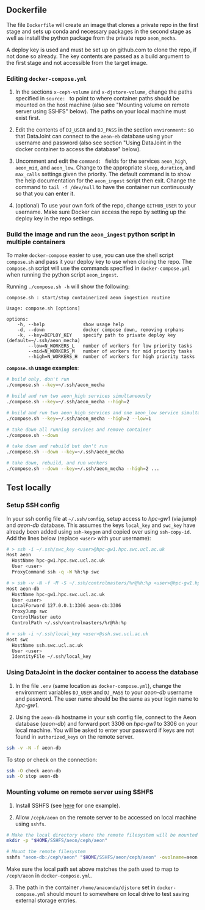 <!--
# Random commands

docker-compose build --build-arg SSH_KEY="$(cat ~/.ssh/aeon_mecha)" && docker-compose up -d

docker run --name test_run -it aeon_ingest

docker exec -it containerized_ingest_aeon_high_1 bash

docker build --target private_repo_clone -t test_repo --build-arg SSH_KEY="$(cat ~/.ssh/aeon_mecha)" .

docker builder prune --all -f
-->


## Dockerfile

The file `Dockerfile` will create an image that clones a private repo in the first stage and sets up conda and necessary packages in the second stage as well as install the python package from the private repo `aeon_mecha`. 

A deploy key is used and must be set up on github.com to clone the repo, if not done so already. The key contents are passed as a build argument to the first stage and not accessible from the target image. 

### Editing `docker-compose.yml`

1. In the sections `x-ceph-volume` and `x-djstore-volume`, change the paths specified in `source: ` to point to where container paths should be mounted on the host machine (also see "Mounting volume on remote server using SSHFS" below). The paths on your local machine must exist first.

2. Edit the contents of `DJ_USER` and `DJ_PASS` in the section `environment:` so that DataJoint can connect to the `aeon-eb` database using your username and password (also see section "Using DataJoint in the docker container to access the database" below).

3. Uncomment and edit the `command: ` fields for the services `aeon_high`, `aeon_mid`, and `aeon_low`. Change to the appropriate `sleep`, `duration`, and `max_calls` settings given the priority. The default command is to show the help documentation for the `aeon_ingest` script then exit. Change the command to `tail -f /dev/null` to have the container run continuously so that you can enter it.

4. (optional) To use your own fork of the repo, change `GITHUB_USER` to your username. Make sure Docker can access the repo by setting up the deploy key in the repo settings. 


### Build the image and run the `aeon_ingest` python script in multiple containers

To make `docker-compose` easier to use, you can use the shell script `compose.sh` and pass it your deploy key to use when cloning the repo. The `compose.sh` script will use the commands specified in `docker-compose.yml` when running the python script `aeon_ingest`.

Running `./compose.sh -h` will show the following:

```
compose.sh : start/stop containerized aeon ingestion routine

Usage: compose.sh [options]

options:
    -h, --help              show usage help
    -d, --down              docker compose down, removing orphans
    -k, --key=DEPLOY_KEY    specify path to private deploy key (default=~/.ssh/aeon_mecha)
        --low=N_WORKERS_L   number of workers for low priority tasks
        --mid=N_WORKERS_M   number of workers for mid priority tasks
        --high=N_WORKERS_H  number of workers for high priority tasks
```

**`compose.sh` usage examples**:

```bash
# build only, don't run
./compose.sh --key=~/.ssh/aeon_mecha 

# build and run two aeon_high services simultaneously 
./compose.sh --key=~/.ssh/aeon_mecha --high=2

# build and run two aeon_high services and one aeon_low service simultaneously 
./compose.sh --key=~/.ssh/aeon_mecha --high=2 --low=1

# take down all running services and remove container
./compose.sh --down

# take down and rebuild but don't run
./compose.sh --down --key=~/.ssh/aeon_mecha 

# take down, rebuild, and run workers
./compose.sh --down --key=~/.ssh/aeon_mecha --high=2 ...
```



## Test locally

### Setup SSH config

In your ssh config file at `~/.ssh/config`, setup access to _hpc-gw1_ (via jump) and _aeon-db_ database. This assumes the keys `local_key` and `swc_key` have already been added using `ssh-keygen` and copied over using `ssh-copy-id`. Add the lines below (replace `<user>` with your username):

```bash
# > ssh -i ~/.ssh/swc_key <user>@hpc-gw1.hpc.swc.ucl.ac.uk
Host aeon
  HostName hpc-gw1.hpc.swc.ucl.ac.uk
  User <user>
  ProxyCommand ssh -q -W %h:%p swc

# > ssh -v -N -f -M -S ~/.ssh/controlmasters/%r@%h:%p <user>@hpc-gw1.hpc.swc.ucl.ac.uk -J <user>@ssh.swc.ucl.ac.uk -L 127.0.0.1:3306:aeon-db:3306
Host aeon-db
  HostName hpc-gw1.hpc.swc.ucl.ac.uk
  User <user>
  LocalForward 127.0.0.1:3306 aeon-db:3306
  ProxyJump swc
  ControlMaster auto
  ControlPath ~/.ssh/controlmasters/%r@%h:%p

# > ssh -i ~/.ssh/local_key <user>@ssh.swc.ucl.ac.uk
Host swc
  HostName ssh.swc.ucl.ac.uk
  User <user>
  IdentityFile ~/.ssh/local_key
```

### Using DataJoint in the docker container to access the database

1. In the file `.env` (same location as `docker-compose.yml`), change the environment variables `DJ_USER` and `DJ_PASS` to your _aeon-db_ username and password. The user name should be the same as your login name to _hpc-gw1_.

2. Using the `aeon-db` hostname in your ssh config file, connect to the Aeon database (_aeon-db_) and forward port 3306 on _hpc-gw1_ to 3306 on your local machine. You will be asked to enter your password if keys are not found in `authorized_keys` on the remote server. 

```bash
ssh -v -N -f aeon-db
```

To stop or check on the connection:

```bash
ssh -O check aeon-db
ssh -O stop aeon-db
```

### Mounting volume on remote server using SSHFS

1. Install SSHFS (see [here](https://code.visualstudio.com/docs/remote/troubleshooting#_using-sshfs-to-access-files-on-your-remote-host) for one example).

2. Allow `/ceph/aeon` on the remote server to be accessed on local machine using `sshfs`.

```bash
# Make the local directory where the remote filesystem will be mounted
mkdir -p "$HOME/SSHFS/aeon/ceph/aeon"

# Mount the remote filesystem
sshfs "aeon-db:/ceph/aeon" "$HOME/SSHFS/aeon/ceph/aeon" -ovolname=aeon -o workaround=nonodelay -o transform_symlinks -o idmap=user -C
```

Make sure the local path set above matches the path used to map to `/ceph/aeon` in `docker-compose.yml`.

3. The path in the container `/home/anaconda/djstore` set in `docker-compose.yml` should mount to somewhere on local drive to test saving external storage entries.
